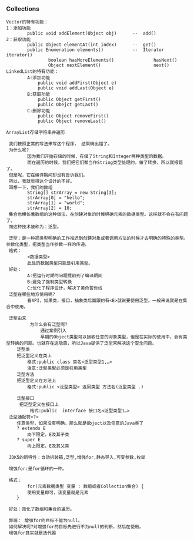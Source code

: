 ### Collections
    
    Vector的特有功能：
    1：添加功能
            public void addElement(Object obj)		--	add()
    2：获取功能
            public Object elementAt(int index)		--  get()
            public Enumeration elements()			--	Iterator iterator()
                    boolean hasMoreElements()				hasNext()
                    Object nextElement()					next()
    LinkedList的特有功能：
    		A:添加功能
    			public void addFirst(Object e)
    			public void addLast(Object e)
    		B:获取功能
    			public Object getFirst()
    			public Obejct getLast()
    		C:删除功能
    			public Object removeFirst()
    			public Object removeLast()
    
    ArrayList存储字符串并遍历

     我们按照正常的写法来写这个程序， 结果确出错了。
     为什么呢?
            因为我们开始存储的时候，存储了String和Integer两种类型的数据。
            而在遍历的时候，我们把它们都当作String类型处理的，做了转换，所以就报错了。
     但是呢，它在编译期间却没有告诉我们。
     所以，我就觉得这个设计的不好。
     回想一下，我们的数组
            String[] strArray = new String[3];
            strArray[0] = "hello";
            strArray[1] = "world";
            strArray[2] = 10;
     集合也模仿着数组的这种做法，在创建对象的时候明确元素的数据类型。这样就不会在有问题了。
     而这种技术被称为：泛型。

     泛型：是一种把类型明确的工作推迟到创建对象或者调用方法的时候才去明确的特殊的类型。参数化类型，把类型当作参数一样的传递。
     格式：
            <数据类型>
            此处的数据类型只能是引用类型。
     好处：
            A:把运行时期的问题提前到了编译期间
            B:避免了强制类型转换
            C:优化了程序设计，解决了黄色警告线
     泛型在哪些地方使用呢?
     		看API，如果类，接口，抽象类后面跟的有<E>就说要使用泛型。一般来说就是在集合中使用。
     		
     泛型由来
             为什么会有泛型呢?
                 通过案例引入
                 早期的Object类型可以接收任意的对象类型，但是在实际的使用中，会有类型转换的问题。也就存在这隐患，所以Java提供了泛型来解决这个安全问题。
        泛型类
     	把泛型定义在类上
     		格式:public class 类名<泛型类型1,…>
     		注意:泛型类型必须是引用类型
        泛型方法
        把泛型定义在方法上
        	格式:public <泛型类型> 返回类型 方法名(泛型类型 .)	
        	
        泛型接口
         把泛型定义在接口上
             格式:public  interface 接口名<泛型类型1…>
     泛型通配符<?>
     	任意类型，如果没有明确，那么就是Object以及任意的Java类了
     	? extends E
     		向下限定，E及其子类
     	? super E
     		向上限定，E及其父类
     		
     JDK5的新特性：自动拆装箱,泛型,增强for,静态导入,可变参数,枚举
     
     增强for:是for循环的一种。
     
     格式：
     		for(元素数据类型 变量 : 数组或者Collection集合) {
     		使用变量即可，该变量就是元素
       	}
       
     好处：简化了数组和集合的遍历。
     
     弊端： 增强for的目标不能为null。
     如何解决呢?对增强for的目标先进行不为null的判断，然后在使用。
     增强for其实就是迭代器
     	